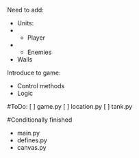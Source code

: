Need to add:
- Units:
- - Player
- - Enemies
- Walls

Introduce to game:
- Control methods
- Logic


#ToDo:
[ ] game.py
[ ] location.py
[ ] tank.py

#Conditionally finished
- main.py
- defines.py
- canvas.py